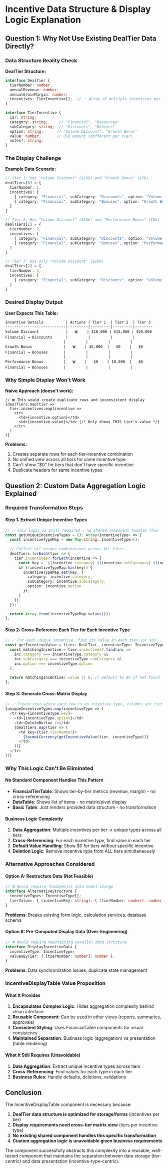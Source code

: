 # Incentive Data Structure & Display Logic Explanation

## Question 1: Why Not Use Existing DealTier Data Directly?

### Data Structure Reality Check

**DealTier Structure:**
```typescript
interface DealTier {
  tierNumber: number;
  annualRevenue: number;
  annualGrossMargin: number;
  incentives: TierIncentive[];  // ✅ Array of multiple incentives per tier
}

interface TierIncentive {
  id?: string;
  category: string;     // "Financial", "Resources"
  subCategory: string;  // "Discounts", "Bonuses"
  option: string;      // "Volume Discount", "Growth Bonus"
  value: number;       // USD amount (different per tier)
  notes?: string;
}
```

### The Display Challenge

**Example Data Scenario:**
```typescript
// Tier 1: Has "Volume Discount" ($10k) and "Growth Bonus" ($5k)
dealTiers[0] = {
  tierNumber: 1,
  incentives: [
    { category: "Financial", subCategory: "Discounts", option: "Volume Discount", value: 10000 },
    { category: "Financial", subCategory: "Bonuses", option: "Growth Bonus", value: 5000 }
  ]
}

// Tier 2: Has "Volume Discount" ($15k) and "Performance Bonus" ($8k) 
dealTiers[1] = {
  tierNumber: 2,
  incentives: [
    { category: "Financial", subCategory: "Discounts", option: "Volume Discount", value: 15000 },
    { category: "Financial", subCategory: "Bonuses", option: "Performance Bonus", value: 8000 }
  ]
}

// Tier 3: Has only "Volume Discount" ($20k)
dealTiers[2] = {
  tierNumber: 3,
  incentives: [
    { category: "Financial", subCategory: "Discounts", option: "Volume Discount", value: 20000 }
  ]
}
```

### Desired Display Output

**User Expects This Table:**
```
Incentive Details          | Actions | Tier 1  | Tier 2  | Tier 3
---------------------------|---------|---------|---------|--------
Volume Discount            |   🗑️    | $10,000 | $15,000 | $20,000
Financial → Discounts      |         |         |         |
                          |         |         |         |
Growth Bonus              |   🗑️    | $5,000  |   $0    |   $0
Financial → Bonuses       |         |         |         |
                          |         |         |         |
Performance Bonus         |   🗑️    |   $0    | $8,000  |   $0
Financial → Bonuses       |         |         |         |
```

### Why Simple Display Won't Work

**Naive Approach (doesn't work):**
```tsx
// ❌ This would create duplicate rows and inconsistent display
{dealTiers.map(tier => 
  tier.incentives.map(incentive => 
    <tr>
      <td>{incentive.option}</td>
      <td>{incentive.value}</td> {/* Only shows THIS tier's value */}
    </tr>
  )
)}
```

**Problems:**
1. Creates separate rows for each tier-incentive combination
2. No unified view across all tiers for same incentive type
3. Can't show "$0" for tiers that don't have specific incentive
4. Duplicate headers for same incentive types

## Question 2: Custom Data Aggregation Logic Explained

### Required Transformation Steps

#### Step 1: Extract Unique Incentive Types
```typescript
// ✅ This logic is still required - no shared component handles this
const getUniqueIncentiveTypes = (): Array<IncentiveType> => {
  const incentiveTypeMap = new Map<string, IncentiveType>();
  
  // Collect all unique combinations across ALL tiers
  dealTiers.forEach(tier => {
    tier.incentives?.forEach(incentive => {
      const key = `${incentive.category}-${incentive.subCategory}-${incentive.option}`;
      if (!incentiveTypeMap.has(key)) {
        incentiveTypeMap.set(key, {
          category: incentive.category,
          subCategory: incentive.subCategory,
          option: incentive.option
        });
      }
    });
  });

  return Array.from(incentiveTypeMap.values());
};
```

#### Step 2: Cross-Reference Each Tier for Each Incentive Type
```typescript
// ✅ For each unique incentive, find its value in each tier (or $0)
const getIncentiveValue = (tier: DealTier, incentiveType: IncentiveType): number => {
  const matchingIncentive = tier.incentives?.find(inc => 
    inc.category === incentiveType.category && 
    inc.subCategory === incentiveType.subCategory && 
    inc.option === incentiveType.option
  );
  
  return matchingIncentive?.value || 0; // Default to $0 if not found
};
```

#### Step 3: Generate Cross-Matrix Display
```typescript
// ✅ Create rows where each row is an incentive type, columns are tiers
{uniqueIncentiveTypes.map(incentiveType => (
  <tr key={incentiveType.key}>
    <td>{incentiveType.option}</td>
    <td><DeleteButton /></td>
    {dealTiers.map(tier => (
      <td key={tier.tierNumber}>
        {formatCurrency(getIncentiveValue(tier, incentiveType))}
      </td>
    ))}
  </tr>
))}
```

### Why This Logic Can't Be Eliminated

#### No Standard Component Handles This Pattern
- **FinancialTierTable**: Shows tier-by-tier metrics (revenue, margin) - no cross-referencing
- **DataTable**: Shows list of items - no matrix/pivot display
- **Basic Table**: Just renders provided data structure - no transformation

#### Business Logic Complexity
1. **Data Aggregation**: Multiple incentives per tier → unique types across all tiers
2. **Cross-Referencing**: For each incentive type, find value in each tier
3. **Default Value Handling**: Show $0 for tiers without specific incentive
4. **Deletion Logic**: Remove incentive type from ALL tiers simultaneously

### Alternative Approaches Considered

#### Option A: Restructure Data (Not Feasible)
```typescript
// ❌ Would require fundamental data model change
interface AlternativeStructure {
  incentiveTypes: IncentiveType[];
  tierValues: { [incentiveKey: string]: { [tierNumber: number]: number } };
}
```
**Problems**: Breaks existing form logic, calculation services, database schema

#### Option B: Pre-Computed Display Data (Over-Engineering)
```typescript
// ❌ Would require maintaining parallel data structure
interface DisplayIncentiveData {
  incentiveType: IncentiveType;
  valuesByTier: { [tierNumber: number]: number };
}
```
**Problems**: Data synchronization issues, duplicate state management

### IncentiveDisplayTable Value Proposition

#### What It Provides
1. **Encapsulates Complex Logic**: Hides aggregation complexity behind clean interface
2. **Reusable Component**: Can be used in other views (reports, summaries, approvals)
3. **Consistent Styling**: Uses FinancialTable components for visual consistency
4. **Maintained Separation**: Business logic (aggregation) vs presentation (table rendering)

#### What It Still Requires (Unavoidable)
1. **Data Aggregation**: Extract unique incentive types across tiers
2. **Cross-Referencing**: Find values for each type in each tier
3. **Business Rules**: Handle defaults, deletions, validations

## Conclusion

The IncentiveDisplayTable component is necessary because:

1. **DealTier data structure is optimized for storage/forms** (incentives per tier)
2. **Display requirements need cross-tier matrix view** (tiers per incentive type)
3. **No existing shared component handles this specific transformation**
4. **Custom aggregation logic is unavoidable given business requirements**

The component successfully abstracts this complexity into a reusable, well-tested component that maintains the separation between data storage (tier-centric) and data presentation (incentive-type-centric).